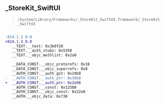 ## _StoreKit_SwiftUI

> `/System/Library/Frameworks/_StoreKit_SwiftUI.framework/_StoreKit_SwiftUI`

```diff

-814.1.2.0.0
+814.1.3.0.0
   __TEXT.__text: 0x3b0f20
   __TEXT.__auth_stubs: 0x5350
   __TEXT.__objc_methlist: 0x2a0

   __DATA_CONST.__objc_protorefs: 0x18
   __DATA_CONST.__objc_superrefs: 0x8
   __AUTH_CONST.__auth_got: 0x29b0
-  __AUTH_CONST.__auth_ptr: 0x36b8
+  __AUTH_CONST.__auth_ptr: 0x2e98
   __AUTH_CONST.__const: 0x12580
   __AUTH_CONST.__objc_const: 0x22e0
   __AUTH.__objc_data: 0x730

```
